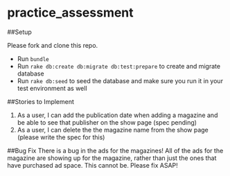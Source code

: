 practice_assessment
===================
##Setup

Please fork and clone this repo.
* Run ```bundle```
* Run ```rake db:create db:migrate db:test:prepare``` to create and migrate database
* Run ```rake db:seed``` to seed the database and make sure you run it in your test environment as well

##Stories to Implement

1. As a user, I can add the publication date when adding a magazine and be able to see that publisher on the show page (spec pending)
2. As a user, I can delete the the magazine name from the show page (please write the spec for this)

##Bug Fix
There is a bug in the ads for the magazines! All of the ads for the magazine are showing up for the magazine, rather than just the ones that have purchased ad space. This cannot be. Please fix ASAP!
